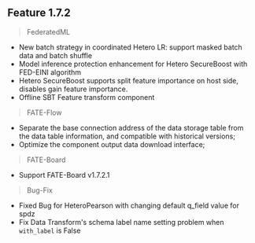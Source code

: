 ## Feature 1.7.2
> FederatedML
* New batch strategy in coordinated Hetero LR: support masked batch data and batch shuffle
* Model inference protection enhancement for Hetero SecureBoost with FED-EINI algorithm
* Hetero SecureBoost supports split feature importance on host side, disables gain feature importance.
* Offline SBT Feature transform component 
> FATE-Flow
* Separate the base connection address of the data storage table from the data table information, and compatible with historical versions;
* Optimize the component output data download interface;

> FATE-Board
* Support FATE-Board v1.7.2.1

> Bug-Fix
* Fixed Bug for HeteroPearson with changing default q_field value for spdz
* Fix Data Transform's schema label name setting problem when `with_label` is False


